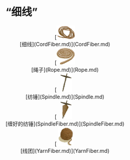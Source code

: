 # “细线”  
<div style="display:inline-block"><div class="gamedatalist" style="text-align:center;;min-height:0px;"><div style="text-align:center;">[<div style="width:50px;display:inline-block;text-align:center"><img decoding="async" src="../wiki/Sprite/CordFiber.png" href="a.md" style="max-width:50px;max-height:50px;"></div><br>[细线](CordFiber.md)](CordFiber.md)</div></div><div class="gamedatalist" style="text-align:center;;min-height:0px;"><div style="text-align:center;">[<div style="width:50px;display:inline-block;text-align:center"><img decoding="async" src="../wiki/Sprite/Rope.png" href="a.md" style="max-width:50px;max-height:50px;"></div><br>[绳子](Rope.md)](Rope.md)</div></div><div class="gamedatalist" style="text-align:center;;min-height:0px;"><div style="text-align:center;">[<div style="width:50px;display:inline-block;text-align:center"><img decoding="async" src="../wiki/Sprite/Spindle.png" href="a.md" style="max-width:50px;max-height:50px;"></div><br>[纺锤](Spindle.md)](Spindle.md)</div></div><div class="gamedatalist" style="text-align:center;;min-height:0px;"><div style="text-align:center;">[<div style="width:50px;display:inline-block;text-align:center"><img decoding="async" src="../wiki/Sprite/SpindledCord.png" href="a.md" style="max-width:50px;max-height:50px;"></div><br>[缠好的纺锤](SpindleFiber.md)](SpindleFiber.md)</div></div><div class="gamedatalist" style="text-align:center;;min-height:0px;"><div style="text-align:center;">[<div style="width:50px;display:inline-block;text-align:center"><img decoding="async" src="../wiki/Sprite/Yarn.png" href="a.md" style="max-width:50px;max-height:50px;"></div><br>[线团](YarnFiber.md)](YarnFiber.md)</div></div></div>  
  


<script>document.title="“细线” - 卡牌生存百科 Card Survival Wiki";</script>